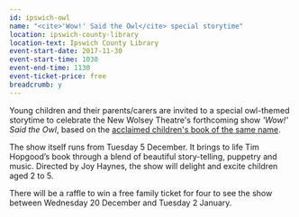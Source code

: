 ```yaml
---
id: ipswich-owl
name: "<cite>'Wow!' Said the Owl</cite> special storytime"
location: ipswich-county-library
location-text: Ipswich County Library
event-start-date: 2017-11-30
event-start-time: 1030
event-end-time: 1130
event-ticket-price: free
breadcrumb: y
---
```


Young children and their parents/carers are invited to a special owl-themed storytime to celebrate the New Wolsey Theatre's forthcoming show <cite>'Wow!' Said the Owl</cite>, based on the [acclaimed children's book of the same name](https://suffolk.spydus.co.uk/cgi-bin/spydus.exe/ENQ/OPAC/BIBENQ?BRN=991964).

The show itself runs from Tuesday 5 December. It brings to life Tim Hopgood’s book through a blend of beautiful story-telling, puppetry and music. Directed by Joy Haynes, the show will delight and excite children aged 2 to 5.

There will be a raffle to win a free family ticket for four to see the show between Wednesday 20 December and Tuesday 2 January.
